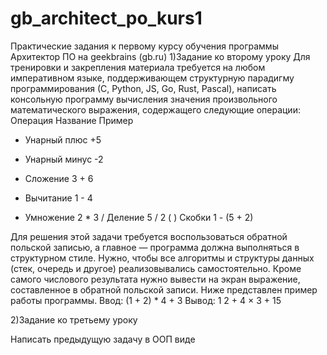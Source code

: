 # gb_architect_po_kurs1
Практические задания к первому курсу обучения программы Архитектор ПО на geekbrains (gb.ru)
1)Задание ко второму уроку
Для тренировки и закрепления материала требуется на любом императивном языке,
поддерживающем структурную парадигму программирования (С, Python, JS, Go, Rust, Pascal),
написать консольную программу вычисления значения произвольного математического выражения, 
содержащего следующие операции:
Операция Название Пример
+ Унарный плюс +5 
- Унарный минус -2 
+ Сложение 3 + 6 
- Вычитание 1 - 4 
* Умножение 2 * 3 
 / Деление 5 / 2 
( ) Скобки 1 - (5 + 2) 
 
Для решения этой задачи требуется воспользоваться обратной польской записью, а главное — программа должна выполняться в структурном стиле.
Нужно, чтобы все алгоритмы и структуры данных (стек, очередь и другое) реализовывались самостоятельно. 
Кроме самого числового результата нужно вывести на экран выражение, составленное в обратной польской записи. 
Ниже представлен пример работы программы.
Ввод: (1 + 2) * 4 + 3
Вывод: 1 2 + 4 × 3 +    15


2)Задание ко третьему уроку


Написать предыдущую задачу в ООП виде
